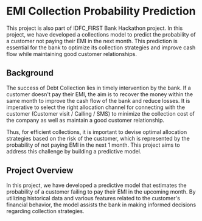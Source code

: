 # EMI Collection Probability Prediction

This project is also part of IDFC_FIRST Bank Hackathon project. In this project, we have developed a collections model to predict the probability of a customer not paying their EMI in the next month. This prediction is essential for the bank to optimize its collection strategies and improve cash flow while maintaining good customer relationships.

## Background

The success of Debt Collection lies in timely intervention by the bank. If a customer doesn't pay their EMI, the aim is to recover the money within the same month to improve the cash flow of the bank and reduce losses. It is imperative to select the right allocation channel for connecting with the customer (Customer visit / Calling / SMS) to minimize the collection cost of the company as well as maintain a good customer relationship.

Thus, for efficient collections, it is important to devise optimal allocation strategies based on the risk of the customer, which is represented by the probability of not paying EMI in the next 1 month. This project aims to address this challenge by building a predictive model.

## Project Overview

In this project, we have developed a predictive model that estimates the probability of a customer failing to pay their EMI in the upcoming month. By utilizing historical data and various features related to the customer's financial behavior, the model assists the bank in making informed decisions regarding collection strategies.


